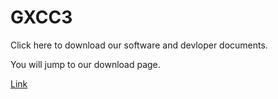 # GXCC3
Click here to download our software and devloper documents.

You will jump to our download page.

[Link](https://github.com/Lisu-Liso/GXCC/releases/tag/GXCC3)
